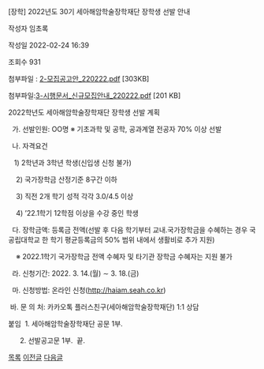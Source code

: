 
[장학] 2022년도 30기 세아해암학술장학재단 장학생 선발 안내





작성자
임초록


작성일
2022-02-24 16:39


조회수
931


첨부파일 : [2-모집공고안\_220222.pdf](https://computer.knu.ac.kr/pack/bbs/down.php?f_name=Q0dUVllEWVRfVXZNeRAVblNAQw==&o_name=2-모집공고안_220222.pdf&tbl=Site_BBS_25) [303KB]  

첨부파일:[3-시행문서\_신규모집안내\_220222.pdf](https://computer.knu.ac.kr/pack/bbs/down.php?f_name=QEdUVllEWVRfVXZNeRAVblNAQw==&o_name=3-시행문서_신규모집안내_220222.pdf&tbl=Site_BBS_25) [201 KB]


﻿2022학년도 세아해암학술장학재단 장학생 선발 계획  


  


  가. 선발인원: OO명 ※ 기초과학 및 공학, 공과계열 전공자 70% 이상 선발

  나. 자격요건

   1) 2학년과 3학년 학생(신입생 신청 불가)

    2) 국가장학금 산정기준 8구간 이하

    3) 직전 2개 학기 성적 각각 3.0/4.5 이상

    4) ’22.1학기 12학점 이상을 수강 중인 학생

  다. 장학금액: 등록금 전액(선발 후 다음 학기부터 교내․국가장학금을 수혜하는 경우 국공립대학교 한 학기 평균등록금의 50% 범위 내에서 생활비로 추가 지원)

    ※ 2022.1학기 국가장학금 전액 수혜자 및 타기관 장학금 수혜자는 지원 불가

  라. 신청기간: 2022. 3. 14.(월) ∼ 3. 18.(금)

  마. 신청방법: 온라인 신청(http://haiam.seah.co.kr)

 바. 문 의 처: 카카오톡 플러스친구(세아해암학술장학재단) 1:1 상담

  


붙임  1. 세아해암학술장학재단 공문 1부.

      2. 선발공고문 1부.  끝.







[목록](https://computer.knu.ac.kr/06_sub/02_sub.html?key=&keyfield=&category=&page=1&bbs_code=Site_BBS_25)
[이전글](https://computer.knu.ac.kr/06_sub/02_sub.html?bbs_cmd=view&page=1&key=&keyfield=&category=&no=3709&bbs_code=Site_BBS_25)
[다음글](https://computer.knu.ac.kr/06_sub/02_sub.html?bbs_cmd=view&page=1&key=&keyfield=&category=&no=3711&bbs_code=Site_BBS_25)

















 